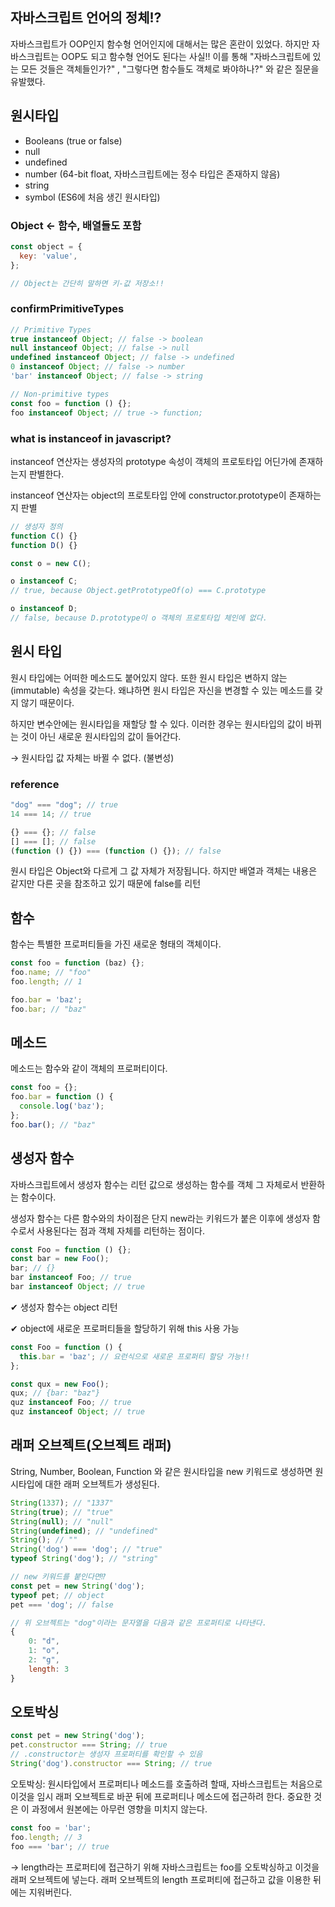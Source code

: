 ## 자바스크립트 언어의 정체⁉

자바스크립트가 OOP인지 함수형 언어인지에 대해서는 많은 혼란이 있었다. 하지만 자바스크립트는 OOP도 되고 함수형 언어도 된다는 사실!! 이를 통해 "자바스크립트에 있는 모든 것들은 객체들인가?" , "그렇다면 함수들도 객체로 봐야하나?" 와 같은 질문을 유발했다.

## 원시타입

- Booleans (true or false)
- null
- undefined
- number (64-bit float, 자바스크립트에는 정수 타입은 존재하지 않음)
- string
- symbol (ES6에 처음 생긴 원시타입)

### Object ← 함수, 배열들도 포함

```jsx
const object = {
  key: 'value',
};

// Object는 간단히 말하면 키-값 저장소!!
```

### confirmPrimitiveTypes

```jsx
// Primitive Types
true instanceof Object; // false -> boolean
null instanceof Object; // false -> null
undefined instanceof Object; // false -> undefined
0 instanceof Object; // false -> number
'bar' instanceof Object; // false -> string

// Non-primitive types
const foo = function () {};
foo instanceof Object; // true -> function;
```

### what is instanceof in javascript?

instanceof 연산자는 생성자의 prototype 속성이 객체의 프로토타입 어딘가에 존재하는지 판별한다.

instanceof 연산자는 object의 프로토타입 안에 constructor.prototype이 존재하는지 판별

```jsx
// 생성자 정의
function C() {}
function D() {}

const o = new C();

o instanceof C;
// true, because Object.getPrototypeOf(o) === C.prototype

o instanceof D;
// false, because D.prototype이 o 객체의 프로토타입 체인에 없다.
```

## 원시 타입

원시 타입에는 어떠한 메소드도 붙어있지 않다. 또한 원시 타입은 변하지 않는(immutable) 속성을 갖는다. 왜냐하면 원시 타입은 자신을 변경할 수 있는 메소드를 갖지 않기 때문이다.

하지만 변수안에는 원시타입을 재할당 할 수 있다. 이러한 경우는 원시타입의 값이 바뀌는 것이 아닌 새로운 원시타입의 값이 들어간다.

→ 원시타입 값 자체는 바뀔 수 없다. (불변성)

### reference

```jsx
"dog" === "dog"; // true
14 === 14; // true

{} === {}; // false
[] === []; // false
(function () {}) === (function () {}); // false
```

원시 타입은 Object와 다르게 그 값 자체가 저장됩니다. 하지만 배열과 객체는 내용은 같지만 다른 곳을 참조하고 있기 때문에 false를 리턴

## 함수

함수는 특별한 프로퍼티들을 가진 새로운 형태의 객체이다.

```jsx
const foo = function (baz) {};
foo.name; // "foo"
foo.length; // 1

foo.bar = 'baz';
foo.bar; // "baz"
```

## 메소드

메소드는 함수와 같이 객체의 프로퍼티이다.

```jsx
const foo = {};
foo.bar = function () {
  console.log('baz');
};
foo.bar(); // "baz"
```

## 생성자 함수

자바스크립트에서 생성자 함수는 리턴 값으로 생성하는 함수를 객체 그 자체로서 반환하는 함수이다.

생성자 함수는 다른 함수와의 차이점은 단지 new라는 키워드가 붙은 이후에 생성자 함수로서 사용된다는 점과 객체 자체를 리턴하는 점이다.

```jsx
const Foo = function () {};
const bar = new Foo();
bar; // {}
bar instanceof Foo; // true
bar instanceof Object; // true
```

✔ 생성자 함수는 object 리턴

✔ object에 새로운 프로퍼티들을 할당하기 위해 this 사용 가능

```jsx
const Foo = function () {
  this.bar = 'baz'; // 요런식으로 새로운 프로퍼티 할당 가능!!
};

const qux = new Foo();
qux; // {bar: "baz"}
quz instanceof Foo; // true
quz instanceof Object; // true
```

## 래퍼 오브젝트(오브젝트 래퍼)

String, Number, Boolean, Function 와 같은 원시타입을 new 키워드로 생성하면 원시타입에 대한 래퍼 오브젝트가 생성된다.

```jsx
String(1337); // "1337"
String(true); // "true"
String(null); // "null"
String(undefined); // "undefined"
String(); // ""
String('dog') === 'dog'; // "true"
typeof String('dog'); // "string"

// new 키워드를 붙인다면⁉
const pet = new String('dog');
typeof pet; // object
pet === 'dog'; // false

// 위 오브젝트는 "dog"이라는 문자열을 다음과 같은 프로퍼티로 나타낸다.
{
	0: "d",
	1: "o",
	2: "g",
	length: 3
}
```

## 오토박싱

```jsx
const pet = new String('dog');
pet.constructor === String; // true
// .constructor는 생성자 프로퍼티를 확인할 수 있음
String('dog').constructor === String; // true
```

오토박싱: 원시타입에서 프로퍼티나 메소드를 호출하려 할때, 자바스크립트는 처음으로 이것을 임시 래퍼 오브젝트로 바꾼 뒤에 프로퍼티나 메소드에 접근하려 한다. 중요한 것은 이 과정에서 원본에는 아무런 영향을 미치지 않는다.

```jsx
const foo = 'bar';
foo.length; // 3
foo === 'bar'; // true
```

→ length라는 프로퍼티에 접근하기 위해 자바스크립트는 foo를 오토박싱하고 이것을 래퍼 오브젝트에 넣는다. 래퍼 오브젝트의 length 프로퍼티에 접근하고 값을 이용한 뒤에는 지워버린다.
